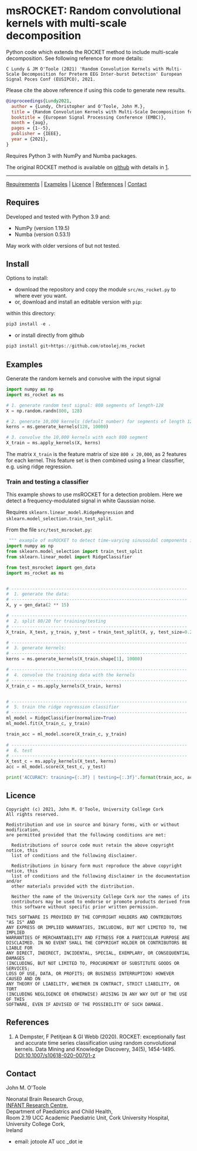 # msROCKET: Random convolutional kernels with multi-scale decomposition

Python code which extends the ROCKET method to include multi-scale decomposition. See
following reference for more details:

`C Lundy & JM O'Toole (2021) 'Random Convolution Kernels with Multi-Scale Decomposition for
Preterm EEG Inter-burst Detection' European Signal Poces Conf (EUSIPCO), 2021.`

Please cite the above reference if using this code to generate new results.

```bibtex
@inproceedings{Lundy2021,
  author = {Lundy, Christopher and O'Toole, John M.},
  title = {Random Convolution Kernels with Multi-Scale Decomposition for Preterm {EEG} Inter-burst Detection},
  booktitle = {European Signal Processing Conference (EMBC)},
  month = {aug},
  pages = {1--5},
  publisher = {IEEE},
  year = {2021},
}
```

Requires Python 3 with NumPy and Numba packages. 

The original ROCKET method is available on [github](https://github.com/angus924/rocket)
with details in [1](#references).

---
[Requirements](#requires) | [Examples](#examples) | [Licence](#licence) |
[References](#references) | [Contact](#contact)


## Requires
Developed and tested with Python 3.9 and:
+ NumPy (version 1.19.5)
+ Numba (version 0.53.1)

May work with older versions of but not tested.


## Install
Options to install:
+ download the repository and copy the module `src/ms_rocket.py` to where ever you want.
+ or, download and install an editable version with `pip`:

within this directory:
```python
pip3 install -e .
```

+ or install directly from github

```python
pip3 install git+https://github.com/otoolej/ms_rocket
```



## Examples
Generate the random kernels and convolve with the input signal

```python
import numpy as np
import ms_rocket as ms

# 1. generate random test signal: 800 segments of length-128
X = np.random.randn(800, 128)

# 2. generate 10,000 kernels (default number) for segments of length 128 samples:
kerns = ms.generate_kernels(128, 10000)

# 3. convolve the 10,000 kernels with each 800 segment
X_train = ms.apply_kernels(X, kerns)
```

The matrix `X_train` is the feature matrix of size `800 x 20,000`, as 2 features for each
kernel. This feature set is then combined using a linear classifier, e.g. using ridge regression.


### Train and testing a classifier

This example shows to use msROCKET for a detection problem. Here we detect a
frequency-modulated signal in white Gaussian noise.

Requires `sklearn.linear_model.RidgeRegression` and `sklearn.model_selection.train_test_split`.


From the file `src/test_msrocket.py`:
```python
 """ example of msROCKET to detect time-varying sinusoidal components in noise """
import numpy as np
from sklearn.model_selection import train_test_split
from sklearn.linear_model import RidgeClassifier

from test_msrocket import gen_data
import ms_rocket as ms


# -------------------------------------------------------------------
#  1. generate the data:
# -------------------------------------------------------------------
X, y = gen_data(2 ** 15)

# -------------------------------------------------------------------
#  2. split 80/20 for training/testing
# -------------------------------------------------------------------
X_train, X_test, y_train, y_test = train_test_split(X, y, test_size=0.2, shuffle=True)

# -------------------------------------------------------------------
#  3. generate kernels:
# -------------------------------------------------------------------
kerns = ms.generate_kernels(X_train.shape[1], 10000)

# -------------------------------------------------------------------
#  4. convolve the training data with the kernels
# -------------------------------------------------------------------
X_train_c = ms.apply_kernels(X_train, kerns)


# -------------------------------------------------------------------
#  5. train the ridge regression classifier
# -------------------------------------------------------------------
ml_model = RidgeClassifier(normalize=True) 
ml_model.fit(X_train_c, y_train)

train_acc = ml_model.score(X_train_c, y_train)
    
# -------------------------------------------------------------------
#  6. test
# -------------------------------------------------------------------
X_test_c = ms.apply_kernels(X_test, kerns)
acc = ml_model.score(X_test_c, y_test)

print('ACCURACY: training={:.3f} | testing={:.3f}'.format(train_acc, acc))
```


## Licence
```
Copyright (c) 2021, John M. O'Toole, University College Cork
All rights reserved.

Redistribution and use in source and binary forms, with or without modification,
are permitted provided that the following conditions are met:

  Redistributions of source code must retain the above copyright notice, this
  list of conditions and the following disclaimer.

  Redistributions in binary form must reproduce the above copyright notice, this
  list of conditions and the following disclaimer in the documentation and/or
  other materials provided with the distribution.

  Neither the name of the University College Cork nor the names of its
  contributors may be used to endorse or promote products derived from
  this software without specific prior written permission.

THIS SOFTWARE IS PROVIDED BY THE COPYRIGHT HOLDERS AND CONTRIBUTORS "AS IS" AND
ANY EXPRESS OR IMPLIED WARRANTIES, INCLUDING, BUT NOT LIMITED TO, THE IMPLIED
WARRANTIES OF MERCHANTABILITY AND FITNESS FOR A PARTICULAR PURPOSE ARE
DISCLAIMED. IN NO EVENT SHALL THE COPYRIGHT HOLDER OR CONTRIBUTORS BE LIABLE FOR
ANY DIRECT, INDIRECT, INCIDENTAL, SPECIAL, EXEMPLARY, OR CONSEQUENTIAL DAMAGES
(INCLUDING, BUT NOT LIMITED TO, PROCUREMENT OF SUBSTITUTE GOODS OR SERVICES;
LOSS OF USE, DATA, OR PROFITS; OR BUSINESS INTERRUPTION) HOWEVER CAUSED AND ON
ANY THEORY OF LIABILITY, WHETHER IN CONTRACT, STRICT LIABILITY, OR TORT
(INCLUDING NEGLIGENCE OR OTHERWISE) ARISING IN ANY WAY OUT OF THE USE OF THIS
SOFTWARE, EVEN IF ADVISED OF THE POSSIBILITY OF SUCH DAMAGE.
```



## References
1. A Dempster, F Petitjean & GI Webb (2020). ROCKET: exceptionally fast and accurate time
   series classification using random convolutional kernels. Data Mining and Knowledge
   Discovery, 34(5),
   1454-1495. [DOI:10.1007/s10618-020-00701-z](https://doi.org/10.1007/s10618-020-00701-z)
  



## Contact

John M. O'Toole

Neonatal Brain Research Group,  
[INFANT Research Centre](https://www.infantcentre.ie/),  
Department of Paediatrics and Child Health,  
Room 2.19 UCC Academic Paediatric Unit, Cork University Hospital,  
University College Cork,  
Ireland

- email: jotoole AT ucc _dot ie 


